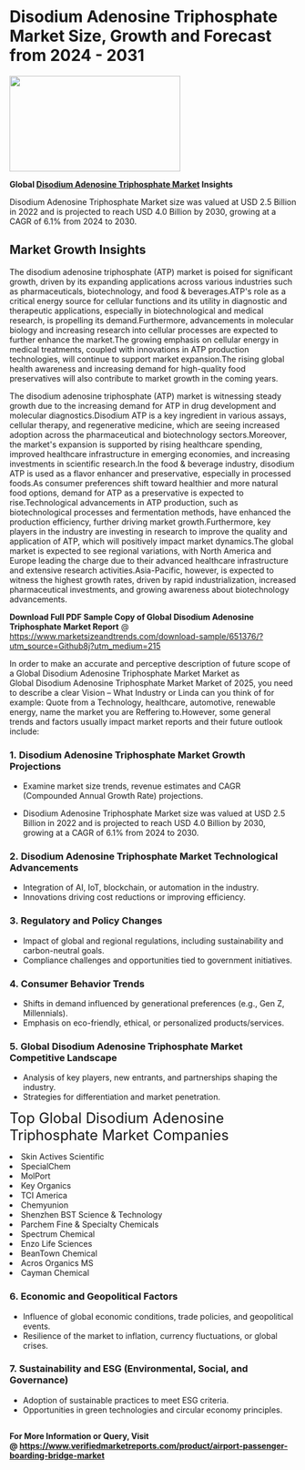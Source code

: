 <H1>Disodium Adenosine Triphosphate Market Size, Growth and Forecast from 2024 - 2031</H1><img class="aligncenter size-medium wp-image-584254" src="https://thirdeyenews.in/wp-content/uploads/2024/09/Global-Market-Research-300x168.jpeg" alt="" width="300" height="168" /><p><strong>Global&nbsp;<a href="https://www.marketsizeandtrends.com/download-sample/651376/?utm_source=Github8j?utm_medium=215">Disodium Adenosine Triphosphate Market</a> Insights</strong></p><p>Disodium Adenosine Triphosphate Market size was valued at USD 2.5 Billion in 2022 and is projected to reach USD 4.0 Billion by 2030, growing at a CAGR of 6.1% from 2024 to 2030.</p><p><h2>Market Growth Insights</h2> <p>The disodium adenosine triphosphate (ATP) market is poised for significant growth, driven by its expanding applications across various industries such as pharmaceuticals, biotechnology, and food & beverages.ATP's role as a critical energy source for cellular functions and its utility in diagnostic and therapeutic applications, especially in biotechnological and medical research, is propelling its demand.Furthermore, advancements in molecular biology and increasing research into cellular processes are expected to further enhance the market.The growing emphasis on cellular energy in medical treatments, coupled with innovations in ATP production technologies, will continue to support market expansion.The rising global health awareness and increasing demand for high-quality food preservatives will also contribute to market growth in the coming years.</p> <p>The disodium adenosine triphosphate (ATP) market is witnessing steady growth due to the increasing demand for ATP in drug development and molecular diagnostics.Disodium ATP is a key ingredient in various assays, cellular therapy, and regenerative medicine, which are seeing increased adoption across the pharmaceutical and biotechnology sectors.Moreover, the market's expansion is supported by rising healthcare spending, improved healthcare infrastructure in emerging economies, and increasing investments in scientific research.In the food & beverage industry, disodium ATP is used as a flavor enhancer and preservative, especially in processed foods.As consumer preferences shift toward healthier and more natural food options, demand for ATP as a preservative is expected to rise.Technological advancements in ATP production, such as biotechnological processes and fermentation methods, have enhanced the production efficiency, further driving market growth.Furthermore, key players in the industry are investing in research to improve the quality and application of ATP, which will positively impact market dynamics.The global market is expected to see regional variations, with North America and Europe leading the charge due to their advanced healthcare infrastructure and extensive research activities.Asia-Pacific, however, is expected to witness the highest growth rates, driven by rapid industrialization, increased pharmaceutical investments, and growing awareness about biotechnology advancements.<p><span class=""><strong>Download Full PDF Sample Copy of Global Disodium Adenosine Triphosphate Market Report</strong> @ <a href="https://www.marketsizeandtrends.com/download-sample/651376/?utm_source=Github8j?utm_medium=215" target="_blank">https://www.marketsizeandtrends.com/download-sample/651376/?utm_source=Github8j?utm_medium=215</a></span></p><p>In order to make an accurate and perceptive description of future scope of a Global&nbsp;Disodium Adenosine Triphosphate Market Market as Global&nbsp;Disodium Adenosine Triphosphate Market Market of 2025, you need to describe a clear Vision &ndash; What Industry or Linda can you think of for example: Quote from a Technology, healthcare, automotive, renewable energy, name the market you are Reffering to.However, some general trends and factors usually impact market reports and their future outlook include:</p><h3>1.&nbsp;<strong>Disodium Adenosine Triphosphate Market Growth Projections</strong></h3><ul><li>Examine market size trends, revenue estimates and CAGR (Compounded Annual Growth Rate) projections.</li><li><p>Disodium Adenosine Triphosphate Market size was valued at USD 2.5 Billion in 2022 and is projected to reach USD 4.0 Billion by 2030, growing at a CAGR of 6.1% from 2024 to 2030.</p></li></ul><h3>2.&nbsp;<strong>Disodium Adenosine Triphosphate Market Technological Advancements</strong></h3><ul><li>Integration of AI, IoT, blockchain, or automation in the industry.</li><li>Innovations driving cost reductions or improving efficiency.</li></ul><h3>3.&nbsp;<strong>Regulatory and Policy Changes</strong></h3><ul><li>Impact of global and regional regulations, including sustainability and carbon-neutral goals.</li><li>Compliance challenges and opportunities tied to government initiatives.</li></ul><h3>4.&nbsp;<strong>Consumer Behavior Trends</strong></h3><ul><li>Shifts in demand influenced by generational preferences (e.g., Gen Z, Millennials).</li><li>Emphasis on eco-friendly, ethical, or personalized products/services.</li></ul><h3>5.&nbsp;<strong>Global Disodium Adenosine Triphosphate Market Competitive Landscape</strong></h3><ul><li>Analysis of key players, new entrants, and partnerships shaping the industry.</li><li>Strategies for differentiation and market penetration.</li></ul><p data-pm-slice="1 1 []"><span style="color: inherit; font-family: inherit; font-size: 25px;">Top Global Disodium Adenosine Triphosphate Market Companies</span></p><div class="" data-test-id=""><p><li>Skin Actives Scientific</li><li> SpecialChem</li><li> MolPort</li><li> Key Organics</li><li> TCI America</li><li> Chemyunion</li><li> Shenzhen BST Science & Technology</li><li> Parchem Fine & Specialty Chemicals</li><li> Spectrum Chemical</li><li> Enzo Life Sciences</li><li> BeanTown Chemical</li><li> Acros Organics MS</li><li> Cayman Chemical</li></p></div><h3>6.&nbsp;<strong>Economic and Geopolitical Factors</strong></h3><ul><li>Influence of global economic conditions, trade policies, and geopolitical events.</li><li>Resilience of the market to inflation, currency fluctuations, or global crises.</li></ul><h3>7.&nbsp;<strong>Sustainability and ESG (Environmental, Social, and Governance)</strong></h3><ul><li>Adoption of sustainable practices to meet ESG criteria.</li><li>Opportunities in green technologies and circular economy principles.</li></ul><h2><strong style="font-size: 14px;">For More Information or Query, Visit @&nbsp;</strong><a style="background-color: #ffffff; font-size: 14px;" href="https://www.marketsizeandtrends.com/report/disodium-adenosine-triphosphate-market/" target="_blank">https://www.verifiedmarketreports.com/product/airport-passenger-boarding-bridge-market</a></h2>